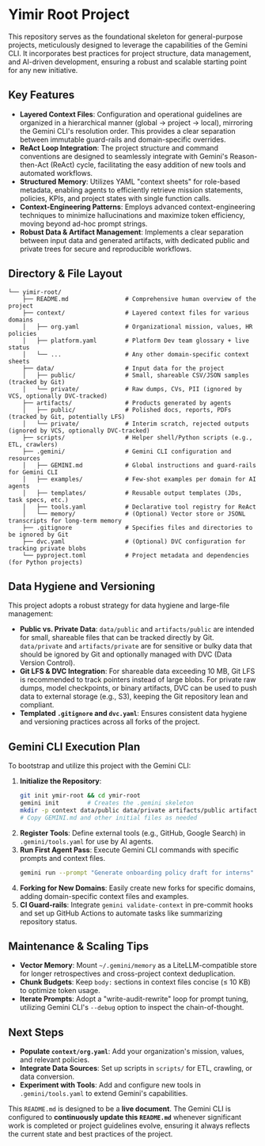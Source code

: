 # Yimir Root Project

This repository serves as the foundational skeleton for general-purpose projects, meticulously designed to leverage the capabilities of the Gemini CLI. It incorporates best practices for project structure, data management, and AI-driven development, ensuring a robust and scalable starting point for any new initiative.

## Key Features

*   **Layered Context Files**: Configuration and operational guidelines are organized in a hierarchical manner (global → project → local), mirroring the Gemini CLI's resolution order. This provides a clear separation between immutable guard-rails and domain-specific overrides.
*   **ReAct Loop Integration**: The project structure and command conventions are designed to seamlessly integrate with Gemini's Reason-then-Act (ReAct) cycle, facilitating the easy addition of new tools and automated workflows.
*   **Structured Memory**: Utilizes YAML "context sheets" for role-based metadata, enabling agents to efficiently retrieve mission statements, policies, KPIs, and project states with single function calls.
*   **Context-Engineering Patterns**: Employs advanced context-engineering techniques to minimize hallucinations and maximize token efficiency, moving beyond ad-hoc prompt strings.
*   **Robust Data & Artifact Management**: Implements a clear separation between input data and generated artifacts, with dedicated public and private trees for secure and reproducible workflows.

## Directory & File Layout

```
└── yimir-root/
    ├── README.md                # Comprehensive human overview of the project
    ├── context/                 # Layered context files for various domains
    │   ├── org.yaml             # Organizational mission, values, HR policies
    │   ├── platform.yaml        # Platform Dev team glossary + live status
    │   └── ...                  # Any other domain-specific context sheets
    ├── data/                    # Input data for the project
    │   ├── public/              # Small, shareable CSV/JSON samples (tracked by Git)
    │   └── private/             # Raw dumps, CVs, PII (ignored by VCS, optionally DVC-tracked)
    ├── artifacts/               # Products generated by agents
    │   ├── public/              # Polished docs, reports, PDFs (tracked by Git, potentially LFS)
    │   └── private/             # Interim scratch, rejected outputs (ignored by VCS, optionally DVC-tracked)
    ├── scripts/                 # Helper shell/Python scripts (e.g., ETL, crawlers)
    ├── .gemini/                 # Gemini CLI configuration and resources
    │   ├── GEMINI.md            # Global instructions and guard-rails for Gemini CLI
    │   ├── examples/            # Few-shot examples per domain for AI agents
    │   ├── templates/           # Reusable output templates (JDs, task specs, etc.)
    │   ├── tools.yaml           # Declarative tool registry for ReAct
    │   └── memory/              # (Optional) Vector store or JSONL transcripts for long-term memory
    ├── .gitignore               # Specifies files and directories to be ignored by Git
    ├── dvc.yaml                 # (Optional) DVC configuration for tracking private blobs
    └── pyproject.toml           # Project metadata and dependencies (for Python projects)
```

## Data Hygiene and Versioning

This project adopts a robust strategy for data hygiene and large-file management:

*   **Public vs. Private Data**: `data/public` and `artifacts/public` are intended for small, shareable files that can be tracked directly by Git. `data/private` and `artifacts/private` are for sensitive or bulky data that should be ignored by Git and optionally managed with DVC (Data Version Control).
*   **Git LFS & DVC Integration**: For shareable data exceeding 10 MB, Git LFS is recommended to track pointers instead of large blobs. For private raw dumps, model checkpoints, or binary artifacts, DVC can be used to push data to external storage (e.g., S3), keeping the Git repository lean and compliant.
*   **Templated `.gitignore` and `dvc.yaml`**: Ensures consistent data hygiene and versioning practices across all forks of the project.

## Gemini CLI Execution Plan

To bootstrap and utilize this project with the Gemini CLI:

1.  **Initialize the Repository**:
    ```bash
    git init ymir-root && cd ymir-root
    gemini init        # Creates the .gemini skeleton
    mkdir -p context data/public data/private artifacts/public artifacts/private scripts
    # Copy GEMINI.md and other initial files as needed
    ```
2.  **Register Tools**: Define external tools (e.g., GitHub, Google Search) in `.gemini/tools.yaml` for use by AI agents.
3.  **Run First Agent Pass**: Execute Gemini CLI commands with specific prompts and context files.
    ```bash
    gemini run --prompt "Generate onboarding policy draft for interns" --context "context/org.yaml"
    ```
4.  **Forking for New Domains**: Easily create new forks for specific domains, adding domain-specific context files and examples.
5.  **CI Guard-rails**: Integrate `gemini validate-context` in pre-commit hooks and set up GitHub Actions to automate tasks like summarizing repository status.

## Maintenance & Scaling Tips

*   **Vector Memory**: Mount `~/.gemini/memory` as a LiteLLM-compatible store for longer retrospectives and cross-project context deduplication.
*   **Chunk Budgets**: Keep `body:` sections in context files concise (≤ 10 KB) to optimize token usage.
*   **Iterate Prompts**: Adopt a "write-audit-rewrite" loop for prompt tuning, utilizing Gemini CLI's `--debug` option to inspect the chain-of-thought.

## Next Steps

*   **Populate `context/org.yaml`**: Add your organization's mission, values, and relevant policies.
*   **Integrate Data Sources**: Set up scripts in `scripts/` for ETL, crawling, or data conversion.
*   **Experiment with Tools**: Add and configure new tools in `.gemini/tools.yaml` to extend Gemini's capabilities.

This `README.md` is designed to be a **live document**. The Gemini CLI is configured to **continuously update this `README.md`** whenever significant work is completed or project guidelines evolve, ensuring it always reflects the current state and best practices of the project.